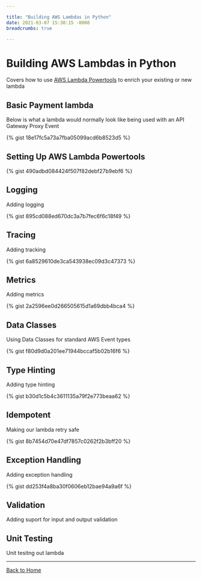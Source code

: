 ```yaml
---

title: "Building AWS Lambdas in Python"
date: 2021-03-07 15:30:15 -0000
breadcrumbs: true

---
```


# Building AWS Lambdas in Python

Covers how to use [AWS Lambda Powertools](https://awslabs.github.io/aws-lambda-powertools-python/) to enrich your existing or new lambda


## Basic Payment lambda

Below is what a lambda would normally look like being used with an API Gateway Proxy Event

{% gist 18e17fc5a73a7fba05099acd6b8523d5 %}


## Setting Up AWS Lambda Powertools

{% gist 490adbd084424f507f82debf27b9ebf6 %}


## Logging

Adding logging

{% gist 895cd088ed670dc3a7b7fec6f6c18f49 %}


## Tracing

Adding tracking 

{% gist 6a8529610de3ca543938ec09d3c47373 %}

## Metrics

Adding metrics

{% gist 2a2596ee0d266505615d1a69dbb4bca4 %}

## Data Classes

Using Data Classes for standard AWS Event types

{% gist f80d9d0a201ee71944bccaf5b02b16f6 %}

## Type Hinting

Adding type hinting

{% gist b30d1c5b4c3611135a79f2e773beaa62 %}

## Idempotent

Making our lambda retry safe

{% gist 8b7454d70e47df7857c0262f2b3bff20 %}

## Exception Handling

Adding exception handling

{% gist dd253f4a8ba30f0606eb12bae94a9a6f %}

## Validation

Adding suport for input and output validation

## Unit Testing

Unit tesitng out lambda

---

[Back to Home](/)
